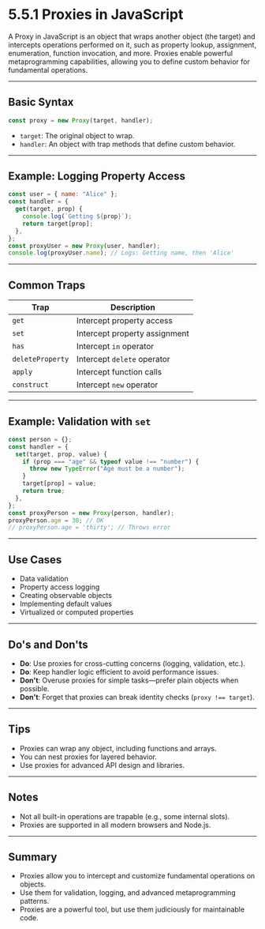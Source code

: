 # 5.5.1 Proxies in JavaScript

A Proxy in JavaScript is an object that wraps another object (the target) and intercepts operations performed on it, such as property lookup, assignment, enumeration, function invocation, and more. Proxies enable powerful metaprogramming capabilities, allowing you to define custom behavior for fundamental operations.

---

## Basic Syntax

```js
const proxy = new Proxy(target, handler);
```

- `target`: The original object to wrap.
- `handler`: An object with trap methods that define custom behavior.

---

## Example: Logging Property Access

```js
const user = { name: "Alice" };
const handler = {
  get(target, prop) {
    console.log(`Getting ${prop}`);
    return target[prop];
  },
};
const proxyUser = new Proxy(user, handler);
console.log(proxyUser.name); // Logs: Getting name, then 'Alice'
```

---

## Common Traps

| Trap             | Description                   |
| ---------------- | ----------------------------- |
| `get`            | Intercept property access     |
| `set`            | Intercept property assignment |
| `has`            | Intercept `in` operator       |
| `deleteProperty` | Intercept `delete` operator   |
| `apply`          | Intercept function calls      |
| `construct`      | Intercept `new` operator      |

---

## Example: Validation with `set`

```js
const person = {};
const handler = {
  set(target, prop, value) {
    if (prop === "age" && typeof value !== "number") {
      throw new TypeError("Age must be a number");
    }
    target[prop] = value;
    return true;
  },
};
const proxyPerson = new Proxy(person, handler);
proxyPerson.age = 30; // OK
// proxyPerson.age = 'thirty'; // Throws error
```

---

## Use Cases

- Data validation
- Property access logging
- Creating observable objects
- Implementing default values
- Virtualized or computed properties

---

## Do's and Don'ts

- **Do**: Use proxies for cross-cutting concerns (logging, validation, etc.).
- **Do**: Keep handler logic efficient to avoid performance issues.
- **Don't**: Overuse proxies for simple tasks—prefer plain objects when possible.
- **Don't**: Forget that proxies can break identity checks (`proxy !== target`).

---

## Tips

- Proxies can wrap any object, including functions and arrays.
- You can nest proxies for layered behavior.
- Use proxies for advanced API design and libraries.

---

## Notes

- Not all built-in operations are trapable (e.g., some internal slots).
- Proxies are supported in all modern browsers and Node.js.

---

## Summary

- Proxies allow you to intercept and customize fundamental operations on objects.
- Use them for validation, logging, and advanced metaprogramming patterns.
- Proxies are a powerful tool, but use them judiciously for maintainable code.
